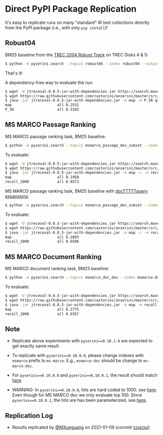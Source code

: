# Direct PyPI Package Replication

It's easy to replicate runs on many "standard" IR test collections directly from the PyPI package (i.e., with only `pip install`)!

## Robust04

BM25 baseline from the [TREC 2004 Robust Track](https://github.com/castorini/anserini/blob/master/docs/regressions-robust04.md) on TREC Disks 4 &amp; 5: 

```bash
$ python -m pyserini.search --topics robust04 --index robust04 --output run.robust04.txt --bm25
```

That's it!

A dependency-free way to evaluate the run:

```bash
$ wget -O jtreceval-0.0.5-jar-with-dependencies.jar https://search.maven.org/remotecontent?filepath=uk/ac/gla/dcs/terrierteam/jtreceval/0.0.5/jtreceval-0.0.5-jar-with-dependencies.jar
$ wget https://raw.githubusercontent.com/castorini/anserini/master/src/main/resources/topics-and-qrels/qrels.robust04.txt
$ java -jar jtreceval-0.0.5-jar-with-dependencies.jar -m map -m P.30 qrels.robust04.txt run.robust04.txt
map                   	all	0.2531
P_30                  	all	0.3102
```

## MS MARCO Passage Ranking

MS MARCO passage ranking task, BM25 baseline:

```bash
$ python -m pyserini.search --topics msmarco_passage_dev_subset --index msmarco-passage --output run.msmarco-passage.txt --bm25
```

To evaluate:

```bash
$ wget -O jtreceval-0.0.5-jar-with-dependencies.jar https://search.maven.org/remotecontent?filepath=uk/ac/gla/dcs/terrierteam/jtreceval/0.0.5/jtreceval-0.0.5-jar-with-dependencies.jar
$ wget https://raw.githubusercontent.com/castorini/anserini/master/src/main/resources/topics-and-qrels/qrels.msmarco-passage.dev-subset.txt
$ java -jar jtreceval-0.0.5-jar-with-dependencies.jar -m map -c -m recall.1000 -c qrels.msmarco-passage.dev-subset.txt run.msmarco-passage.txt
map                   	all	0.1958
recall_1000           	all	0.8573
```

MS MARCO passage ranking task, BM25 baseline with [docTTTTTquery expansions](http://doc2query.ai/):

```bash
$ python -m pyserini.search --topics msmarco_passage_dev_subset --index msmarco-passage-expanded --output run.msmarco-passage.expanded.txt --bm25
```

To evaluate:

```bash
$ wget -O jtreceval-0.0.5-jar-with-dependencies.jar https://search.maven.org/remotecontent?filepath=uk/ac/gla/dcs/terrierteam/jtreceval/0.0.5/jtreceval-0.0.5-jar-with-dependencies.jar
$ wget https://raw.githubusercontent.com/castorini/anserini/master/src/main/resources/topics-and-qrels/qrels.msmarco-passage.dev-subset.txt
$ java -jar jtreceval-0.0.5-jar-with-dependencies.jar -m map -c -m recall.1000 -c qrels.msmarco-passage.dev-subset.txt run.msmarco-passage.expanded.txt
map                   	all	0.2893
recall_1000           	all	0.9506
```


## MS MARCO Document Ranking

MS MARCO document ranking task, BM25 baseline:

```bash
$ python -m pyserini.search --topics msmarco_doc_dev --index msmarco-doc --output run.msmarco-doc.txt --bm25
```

To evaluate:

```bash
$ wget -O jtreceval-0.0.5-jar-with-dependencies.jar https://search.maven.org/remotecontent?filepath=uk/ac/gla/dcs/terrierteam/jtreceval/0.0.5/jtreceval-0.0.5-jar-with-dependencies.jar
$ wget https://raw.githubusercontent.com/castorini/anserini/master/src/main/resources/topics-and-qrels/qrels.msmarco-doc.dev.txt
$ java -jar jtreceval-0.0.5-jar-with-dependencies.jar -m map -m recall.1000 qrels.msmarco-doc.dev.txt run.msmarco-doc.txt
map                   	all	0.2775
recall_1000           	all	0.9357
```

## Note
- Replicate above experiments with `pyserini==0.10.1.0` are expected to get exactly same result.
- To replicate with `pyserini==0.10.0.0`, please change indexes with `msmarco` prefix to `ms-marco`. 
  E.g., `msmarco-doc` should be change to  `ms-marco-doc`.
- For `pyserini==0.10.0.0` and `pyserini==0.10.0.1`, the result should match [here](https://github.com/castorini/pyserini/blob/pyserini-0.10.0.1/docs/pypi-replication.md)
  
- WARNING: In `pyserini==0.10.0.0`, hits are hard coded to 1000. see [here](https://github.com/castorini/pyserini/blob/pyserini-0.10.0.0/pyserini/search/__main__.py#L110).
  Even though for MS MARCO doc we only evaluate top 100. Since `pyserini==0.10.0.1`, the hits are has been parameterized. see [here](https://github.com/castorini/pyserini/blob/pyserini-0.10.0.1/pyserini/search/__main__.py#L112).

## Replication Log

+ Results replicated by [@MXueguang](https://github.com/MXueguang) on 2021-01-09 (commit [`52e02bd`](https://github.com/castorini/pyserini/commit/52e02bd86893b9b91b88e9a0eb989598fa6245dd))

 
